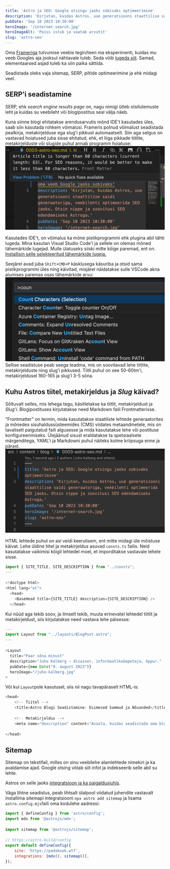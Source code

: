 ```yaml
---
title: 'Astro ja SEO: Google otsingu jaoks sobivaks optimeerimine'
description: 'Kirjutan, kuidas Astros, uue generatsiooni staattilise saidi generaatoriga, veebilehti optimeerida SEO jaoks. Otsin nippe ja soovitusi SEO edendamiseks Astroga.'
pubDate: 'Sep 10 2023 10:30:00'
heroImage: '/internet-search.jpg'
heroImageAlt: 'Poiss istub ja vaatab arvutit'
slug: 'astro-seo'
---
```


Oma [Frameriga](https://www.framer.com/) tutvumise veebis tegin/teen ma eksperimenti, kuidas mu veeb Googles aja jooksul nähtavale tuleb. Seda võib [lugeda siit](https://vilejakell.studio/esimene-seo-viga). Samad, elementaarsed asjad tuleb ka siin paika sättida.

Seadistada oleks vaja sitemap, SERP, piltide optimeerimine ja ehk midagi veel.  

## SERP'i seadistamine
SERP, ehk *search engine results page* on, nagu nimigi ütleb otsitulemuste leht ja kuidas su veebileht või blogipostitus seal välja näeb.

Kuna siinne blogi ehitatakse arendusarvutis mõnd IDE't kasutades üles, saab siin kasutada rohkem võimalusi. Frameris polnud võimalust seadistada pealkirja, metakirjelduse ega slug'i pikkust automaatselt. Siin aga selgus on vastavad hoiatused juba sisse ehitatud, ehk, et liiga pikkade tiitlite, metakirjelduste või slugide puhul annab programm hoiatuse:
![Tiitli pikkuse hoiatus](../../../public/seo-character-count.jpg)

Kasutades IDE't, on võimalus ka mõne pistikprogrammi ehk plugina abil tähti lugeda. Mina kasutan Visual Studio Code'i ja sellele on olemas mõned tähemärkide lugejad. Mulle ülatuseks siiski mitte kõige paremad, ent on. [Installisin selle selekteeritud tähemärkide lugeja.](https://marketplace.visualstudio.com/items?itemName=mousetraps.selected-character-count)

Seejärel avad juba `Shift+CMD+P` käsklusega käsuriba ja otsid sama pistikprogrammi üles ning käivitad, misjärel näidatakse sulle VSCode akna alumises paremas osas tähemärkide arvu:
![Pistikprogrammi käivitamine Visual Studio Code's](../../../public/counter.jpg)
Sellise seadistuse peab seega teadma, mis on soovitavad lehe tiitlite, metakirjelduste ning slug'i pikkused. Tiitli puhul on see 50-60tm'i, metakirjeldusel 160-165 ja slug'l 3-5 sõna.

## Kuhu Astros tiitel, metakirjeldus ja *Slug* käivad?
Sõltuvalt selles, mis lehega tegu, käsitletakse ka tiitlit, metakirjeldust ja *Slug'i*. Blogipostituses kirjutatakse need Markdown faili Frontmatterisse.

"Frontmatter" on termin, mida kasutatakse staatiliste lehtede generaatorites ja mõnedes sisuhaldussüsteemides (CMS) viidates metaandmetele, mis on tavaliselt paigutatud faili algusesse ja mida kasutatakse lehe või postituse konfigureerimiseks. Ülejäänud sisust eraldatakse ta spetsiaalsete märgenditega, YAML'i ja Markdowni puhul näiteks kolme kriipsuga enne ja pärast.
![Markdown frontmatter](../../../public/frontmatter.jpg)


HTML lehtede puhul on asi veidi keerulisem, ent mitte midagi üle mõistuse käivat. Lehe üldine tiitel ja metakirjeldus asuvad `consts.ts` failis. Neid kasutatakse vaikimisi kõigil lehtedel moel, et imporditakse vastavale lehele sisse.
```javascript
import { SITE_TITLE, SITE_DESCRIPTION } from "../consts";
---

<!doctype html>
<html lang="et">
  <head>
    <BaseHead title={SITE_TITLE} description={SITE_DESCRIPTION} />
  </head>
  ```


Kui nüüd aga tekib soov, ja ilmselt tekib, muuta erinevatel lehtedel tiitlit ja metakirjeldust, siis kirjutatakse need vastava lehe päisesse:
```javascript
---
import Layout from "../layouts/BlogPost.astro";
---

<Layout
  title="Paar sõna minust"
  description="Juho Kalberg – disainer, informaatikaõepetaja, õppur."
  pubDate={new Date("9. august 2023")}
  heroImage="/juho-kalberg.jpg"
>
```  
  
Või kui `Layout`pole kasutusel, siis nii nagu tavapäraselt HTML-is:
```javascript
<head>
    <!-- Tiitel -->
    <title>Astro Blogi Seadistamine: Esimesed Sammud ja Nõuanded</title>
    
    <!-- Metakirjeldus -->
    <meta name="description" content="Avasta, kuidas seadistada oma blogi Astroga, kasutades lihtsaid samme. Tutvu Markdowni vormindamise eelistega ja saa teada, kuidas optimeerida linke Cloudflare'iga.">
    
</head>
```  
  

## Sitemap
Sitemap on tekstifail, milles on sinu veebilehe alamlehtede nimekiri ja ka avaldamise ajad. Google otsing võtab siit infot ja indekseerib selle abil su lehte.

Astros on selle jaoks [integratsioon ja ka paigaldusjuhis](https://docs.astro.build/en/guides/integrations-guide/sitemap/).

Väga lihtne seadistus, peab lihtsalt ülalpool viidatud juhendile vastavalt installima sitemapi integratsiooni `npx astro add sitemap` ja lisama `astro.config.mjs`faili oma kodulehe aadressi:
```js
import { defineConfig } from 'astro/config';
import mdx from '@astrojs/mdx';

import sitemap from '@astrojs/sitemap';

// https://astro.build/config
export default defineConfig({
	site: 'https://pedakook.wtf',
	integrations: [mdx(), sitemap()],
});
```


